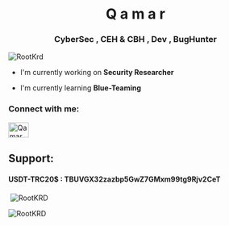 <h1 align="center">Q a m a r</h1>
<h3 align="center">CyberSec , CEH & CBH , Dev , BugHunter</h3>

<p align="left"> <img src="https://komarev.com/ghpvc/?username=i-xinject&label=Profile%20views&color=0e75b6&style=flat" alt="RootKrd" /> </p>


- I'm currently working on **Security Researcher**

- I'm currently learning **Blue-Teaming**

<h3 align="left">Connect with me:</h3>
<p align="left">
<a href="https://t.me/i4m_qamar" target="blank"><img align="center" src="https://raw.githubusercontent.com/rahuldkjain/github-profile-readme-generator/master/src/images/icons/Social/telegram.svg" alt="Qamar" height="30" width="40" /></a></p>


<h2 align="left">Support:</h2>
<h4>USDT-TRC20$ : TBUVGX32zazbp5GwZ7GMxm99tg9Rjv2CeT</h4>

<p>&nbsp;<img align="center" src="https://github-readme-stats.vercel.app/api?username=RootKRD&show_icons=true&locale=en" alt="RootKRD" /></p>

<p><img align="center" src="https://github-readme-streak-stats.herokuapp.com/?user=RootKRD&" alt="RootKRD" /></p>
